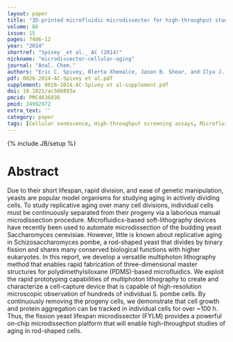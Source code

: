 ```yaml
---
layout: paper
title: "3D-printed microfluidic microdissector for high-throughput studies of cellular aging."
volume: 86
issue: 15
pages: 7406-12
year: "2014"
shortref: "Spivey _et al._ AC (2014)"
nickname: "microdissector-cellular-aging"
journal: "Anal. Chem."
authors: "Eric C. Spivey, Blerta Xhemalce, Jason B. Shear, and Ilya J. Finkelstein"
pdf: 0026-2014-AC-Spivey et al.pdf
supplement: 0026-2014-AC-Spivey et al-supplement.pdf
doi: 10.1021/ac500893a
pmcid: PMC4636036
pmid: 24992972
extra_text: ''
category: paper
tags: [Cellular senescence, High-throughput screening assays, Microfluidics]
---
```

{% include JB/setup %}

# Abstract

Due to their short lifespan, rapid division, and ease of genetic manipulation, yeasts are popular model organisms for studying aging in actively dividing cells. To study replicative aging over many cell divisions, individual cells must be continuously separated from their progeny via a laborious manual microdissection procedure. Microfluidics-based soft-lithography devices have recently been used to automate microdissection of the budding yeast Saccharomyces cerevisiae. However, little is known about replicative aging in Schizosaccharomyces pombe, a rod-shaped yeast that divides by binary fission and shares many conserved biological functions with higher eukaryotes. In this report, we develop a versatile multiphoton lithography method that enables rapid fabrication of three-dimensional master structures for polydimethylsiloxane (PDMS)-based microfluidics. We exploit the rapid prototyping capabilities of multiphoton lithography to create and characterize a cell-capture device that is capable of high-resolution microscopic observation of hundreds of individual S. pombe cells. By continuously removing the progeny cells, we demonstrate that cell growth and protein aggregation can be tracked in individual cells for over ~100 h. Thus, the fission yeast lifespan microdissector (FYLM) provides a powerful on-chip microdissection platform that will enable high-throughput studies of aging in rod-shaped cells.
